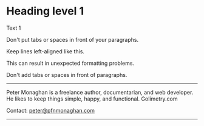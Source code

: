 # Heading level 1

Text 1

Don't put tabs or spaces in front of your paragraphs.

Keep lines left-aligned like this.

 This can result in unexpected formatting problems.

  Don't add tabs or spaces in front of paragraphs.

---

Peter Monaghan is a freelance author, documentarian, and web developer. He likes to keep things simple, happy, and functional.
Golimetry.com

Contact: peter@pfnmonaghan.com


---

